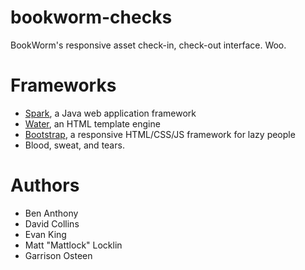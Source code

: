 # bookworm-checks
BookWorm's responsive asset check-in, check-out interface. Woo.

# Frameworks
* [Spark](http://sparkjava.com), a Java web application framework
* [Water](https://github.com/tiagobento/watertemplate-engine), an HTML template engine
* [Bootstrap](http://getbootstrap.com), a responsive HTML/CSS/JS framework for lazy people 
* Blood, sweat, and tears.

# Authors
* Ben Anthony
* David Collins
* Evan King
* Matt "Mattlock" Locklin
* Garrison Osteen
